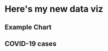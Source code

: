 # Here's my new data viz

## Example Chart
<div class="flourish-embed" data-src="story/1674233"><script src="https://public.flourish.studio/resources/embed.js"></script></div>

## COVID-19 cases
<div class="flourish-embed flourish-chart" data-src="visualisation/11109426"><script src="https://public.flourish.studio/resources/embed.js"></script></div>
